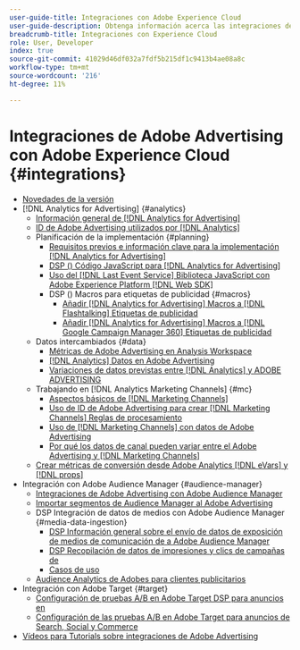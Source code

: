```yaml
---
user-guide-title: Integraciones con Adobe Experience Cloud
user-guide-description: Obtenga información acerca las integraciones de Advertising DSP y Advertising Search con otros productos y servicios de Adobe Experience Cloud.
breadcrumb-title: Integraciones con Experience Cloud
role: User, Developer
index: true
source-git-commit: 41029d46df032a7fdf5b215df1c9413b4ae08a8c
workflow-type: tm+mt
source-wordcount: '216'
ht-degree: 11%

---
```



# Integraciones de Adobe Advertising con Adobe Experience Cloud {#integrations}

<!--  ADD LATER: and Adobe Experience Platform -->

+ [Novedades de la versión](/help/integrations/home.md)
+ [!DNL Analytics for Advertising] {#analytics}
   + [Información general de [!DNL Analytics for Advertising]](/help/integrations/analytics/overview.md)
   + [ID de Adobe Advertising utilizados por [!DNL Analytics]](/help/integrations/analytics/ids.md)
   + Planificación de la implementación {#planning}
      + [Requisitos previos e información clave para la implementación [!DNL Analytics for Advertising]](/help/integrations/analytics/prerequisites.md)
      + [DSP () Código JavaScript para [!DNL Analytics for Advertising]](/help/integrations/analytics/javascript.md)
      + [Uso del [!DNL Last Event Service] Biblioteca JavaScript con Adobe Experience Platform [!DNL Web SDK]](/help/integrations/analytics/web-sdk.md)
      + DSP () Macros para etiquetas de publicidad {#macros}
         + [Añadir [!DNL Analytics for Advertising] Macros a [!DNL Flashtalking] Etiquetas de publicidad](/help/integrations/analytics/macros-flashtalking.md)
         + [Añadir [!DNL Analytics for Advertising] Macros a [!DNL Google Campaign Manager 360] Etiquetas de publicidad](/help/integrations/analytics/macros-google-campaign-manager.md)
   + Datos intercambiados {#data}
      + [Métricas de Adobe Advertising en Analysis Workspace](/help/integrations/analytics/advertising-metrics-in-analytics.md)
      + [[!DNL Analytics] Datos en Adobe Advertising](/help/integrations/analytics/analytics-data-in-advertising.md)
      + [Variaciones de datos previstas entre [!DNL Analytics] y ADOBE ADVERTISING](/help/integrations/analytics/data-variances.md)
   + Trabajando en [!DNL Analytics Marketing Channels] {#mc}
      + [Aspectos básicos de [!DNL Marketing Channels]](/help/integrations/analytics/marketing-channels/mc-overview.md)
      + [Uso de ID de Adobe Advertising para crear [!DNL Marketing Channels] Reglas de procesamiento](/help/integrations/analytics/marketing-channels/mc-ids.md)
      + [Uso de [!DNL Marketing Channels] con datos de Adobe Advertising](/help/integrations/analytics/marketing-channels/mc-ac-data.md)
      + [Por qué los datos de canal pueden variar entre el Adobe Advertising y [!DNL Marketing Channels]](/help/integrations/analytics/marketing-channels/mc-data-variances.md)
   + [Crear métricas de conversión desde Adobe Analytics [!DNL eVars] y [!DNL props]](/help/integrations/analytics/conversion-metrics-from-evars.md)
+ Integración con Adobe Audience Manager {#audience-manager}
   + [Integraciones de Adobe Advertising con Adobe Audience Manager](/help/integrations/audience-manager/overview.md)
   + [Importar segmentos de Audience Manager al Adobe Advertising](/help/integrations/audience-manager/import-audiences.md)
   + DSP Integración de datos de medios con Adobe Audience Manager {#media-data-ingestion}
      + [DSP Información general sobre el envío de datos de exposición de medios de comunicación de a Adobe Audience Manager](/help/integrations/audience-manager/media-data-integration/overview.md)
      + [DSP Recopilación de datos de impresiones y clics de campañas de](/help/integrations/audience-manager/media-data-integration/collect.md)
      + [Casos de uso](/help/integrations/audience-manager/media-data-integration/use-cases.md)
   + [Audience Analytics de Adobes para clientes publicitarios](/help/integrations/audience-manager/audience-analytics.md)
+ Integración con Adobe Target {#target}
   + [Configuración de pruebas A/B en Adobe Target DSP para anuncios en](/help/integrations/target/ab-tests-dsp.md)
   + [Configuración de las pruebas A/B en Adobe Target para anuncios de Search, Social y Commerce](/help/integrations/target/ab-tests-search.md)
+ [Vídeos para Tutorials sobre integraciones de Adobe Advertising](https://experienceleague.adobe.com/docs/advertising-learn/tutorials/overview.html)<!-- rename if the tutorials TOC structure changes -->
